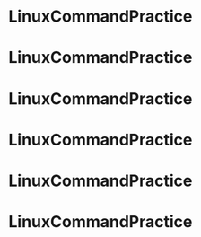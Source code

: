 # LinuxCommandPractice
# LinuxCommandPractice
# LinuxCommandPractice
# LinuxCommandPractice
# LinuxCommandPractice
# LinuxCommandPractice
